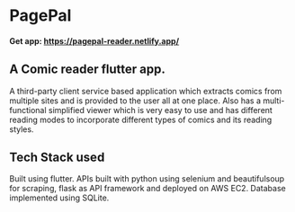 # PagePal

#### Get app: https://pagepal-reader.netlify.app/

## A Comic reader flutter app.

A third-party client service based application which extracts comics from multiple sites and is provided to the user all at one place.
Also has a multi-functional simplified viewer which is very easy to use and has different reading modes to incorporate different types of comics and its reading styles.

## Tech Stack used
Built using flutter. 
APIs built with python using selenium and beautifulsoup for scraping, flask as API framework and deployed on AWS EC2.
Database implemented using SQLite.